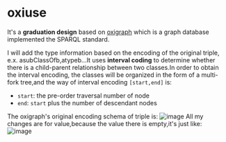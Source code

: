 # oxiuse
It's a **graduation design** based on [oxigraph](https://github.com/oxigraph/oxigraph.git) which is a graph database implemented the SPARQL standard.

I will add the type information based on the encoding of the original triple, e.x. asubClassOfb,atypeb...It uses **interval coding** to determine whether there is a child-parent relationship between two classes.In order to obtain the interval encoding, the classes will be organized in the form of a multi-fork tree,and the way of interval encoding `[start,end]` is:
- `start`: the pre-order traversal number of node
- `end`: `start` plus the number of descendant nodes
 
 The oxigraph's original encoding schema of triple is:
 ![image](https://user-images.githubusercontent.com/52108493/164982506-6f840ab4-efc3-40dc-95d1-a4674ab1d034.png)
All my changes are for value,because the value there is empty,it's just like:
![image](https://user-images.githubusercontent.com/52108493/164982588-825e908b-e98a-448f-9259-70fa17217bce.png)
